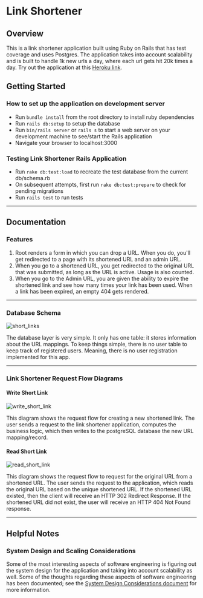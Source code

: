 # Link Shortener

## Overview
This is a link shortener application built using Ruby on Rails that has test
coverage and uses Postgres. The application takes into account scalability and
is built to handle 1k new urls a day, where each url gets hit 20k times a day.
Try out the application at this
[Heroku link](https://link-shortener-linus.herokuapp.com/).

## Getting Started

### How to set up the application on development server

- Run `bundle install` from the root directory to install
  ruby dependencies
- Run `rails db:setup` to setup the database
- Run `bin/rails server` or `rails s` to start a web server on your development
  machine to see/start the Rails application
- Navigate your browser to localhost:3000

### Testing Link Shortener Rails Application

- Run `rake db:test:load` to recreate the test database from the current
  db/schema.rb
- On subsequent attempts, first run `rake db:test:prepare` to check for pending
  migrations
- Run `rails test` to run tests

--------------------------------------------------------------------------------
## Documentation

### Features

1. Root renders a form in which you can drop a URL. When you do,
   you'll get redirected to a page with its shortened URL and an admin URL.
2. When you go to a shortened URL, you get redirected to the
   original URL that was submitted, as long as the URL is active. Usage is also
   counted.
3. When you go to the Admin URL, you are given the ability to
   expire the shortened link and see how many times your link has been used.
   When a link has been expired, an empty 404 gets rendered.

--------------------------------------------------------------------------------

### Database Schema

![short_links](https://user-images.githubusercontent.com/13613724/58884891-19592600-8696-11e9-9b54-be6e2bfee983.png)

The database layer is very simple. It only has one table: it stores information
about the URL mappings. To keep things simple, there is no user table to keep
track of registered users. Meaning, there is no user registration implemented
for this app.

--------------------------------------------------------------------------------

### Link Shortener Request Flow Diagrams

#### Write Short Link

![write_short_link](https://user-images.githubusercontent.com/13613724/58853544-8f866a00-864f-11e9-8a00-af6a3d733b17.png)

This diagram shows the request flow for creating a new shortened link. The user
sends a request to the link shortener application, computes the business logic,
which then writes to the postgreSQL database the new URL mapping/record.

#### Read Short Link

![read_short_link](https://user-images.githubusercontent.com/13613724/58853635-d6745f80-864f-11e9-8a9a-0dcdd37ac48a.png)

This diagram shows the request flow to request for the original URL from a
shortened URL. The user sends the request to the application, which reads the
original URL based on the unique shortened URL. If the shortened URL existed,
then the client will receive an HTTP 302 Redirect Response. If the shortened
URL did not exist, the user will receive an HTTP 404 Not Found response.

--------------------------------------------------------------------------------
## Helpful Notes

### System Design and Scaling Considerations

Some of the most interesting aspects of software engineering is figuring out the
system design for the application and taking into account scalability as well.
Some of the thoughts regarding these aspects of software engineering has been
documented; see the
[System Design Considerations document](./docs/system_design_considerations.md)
for more information.
